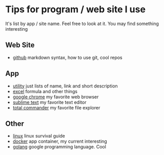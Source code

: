 # Tips for program / web site I use
It's list by app / site name. Feel free to look at it. You may find something interesting

## Web Site
* [github](github.md) markdown syntax, how to use git, cool repos

## App
* [utility](utility.md) just lists of name, link and short description
* [excel](excel.md) formula and other things
* [google chrome](chrome.md) my favorite web browser
* [sublime text](sublime.md) my favorite text editor
* [total commander](tcmd.md) my favorite file explorer

## Other
* [linux](linux.md) linux survival guide
* [docker](docker.md) app container, my current interesting
* [golang](golang.md) google programming language. Cool
